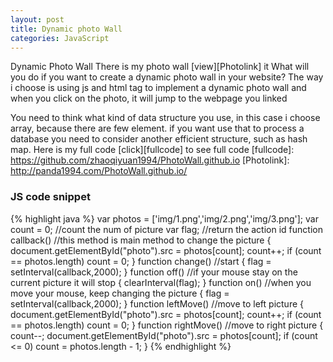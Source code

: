 ```yaml
---
layout: post
title: Dynamic photo Wall  
categories: JavaScript
---
```

Dynamic Photo Wall
There is my photo wall [view][Photolink] it
What will you do if you want to create a dynamic photo wall in your website?
The way i choose is using js and html <A> tag to implement a dynamic photo wall and when you click on the photo, it will jump to the webpage you linked

You need to think what kind of data structure you use, in this case i choose array, because there are few element. if you want use that to process a database you need to consider another efficient structure, such as hash map.
Here is my full code [click][fullcode] to see full code
[fullcode]:   https://github.com/zhaoqiyuan1994/PhotoWall.github.io
[Photolink]:     http://panda1994.com/PhotoWall.github.io/

### JS code snippet

{% highlight java %}
	var photos = ['img/1.png','img/2.png','img/3.png'];
	var count = 0; //count the num of picture
	var flag; //return the action id
	function callback() //this method is main method to change the picture
	{ 
 		document.getElementById("photo").src = photos[count];
 		count++;
 	if (count == photos.length)
  		count = 0; 
	} 
	function change() //start
	{
 		flag = setInterval(callback,2000); 
	}
	function off() //if your mouse stay on the current picture it will stop
	{
 		clearInterval(flag);
	}
	function on() //when you move your mouse, keep changing the picture
	{
 		flag = setInterval(callback,2000); 
	}
	function leftMove() //move to left picture
	{
	 	document.getElementById("photo").src = photos[count];
 		count++;
 		if (count == photos.length)
  			count = 0;
	}
	function rightMove() //move to right picture
	{
 	count--;
 	document.getElementById("photo").src = photos[count];
 	if (count <= 0)
  		count = photos.length - 1;
	}
	</script>
{% endhighlight %}
